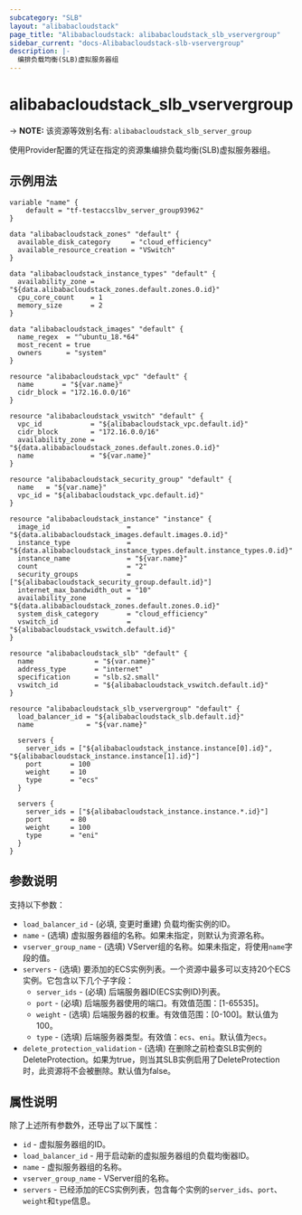 ```yaml
---
subcategory: "SLB"
layout: "alibabacloudstack"
page_title: "Alibabacloudstack: alibabacloudstack_slb_vservergroup"
sidebar_current: "docs-Alibabacloudstack-slb-vservergroup"
description: |- 
  编排负载均衡(SLB)虚拟服务器组
---
```


# alibabacloudstack_slb_vservergroup
-> **NOTE:** 该资源等效别名有: `alibabacloudstack_slb_server_group`

使用Provider配置的凭证在指定的资源集编排负载均衡(SLB)虚拟服务器组。

## 示例用法

```hcl
variable "name" {
    default = "tf-testaccslbv_server_group93962"
}

data "alibabacloudstack_zones" "default" {
  available_disk_category     = "cloud_efficiency"
  available_resource_creation = "VSwitch"
}

data "alibabacloudstack_instance_types" "default" {
  availability_zone = "${data.alibabacloudstack_zones.default.zones.0.id}"
  cpu_core_count    = 1
  memory_size       = 2
}

data "alibabacloudstack_images" "default" {
  name_regex  = "^ubuntu_18.*64"
  most_recent = true
  owners      = "system"
}

resource "alibabacloudstack_vpc" "default" {
  name       = "${var.name}"
  cidr_block = "172.16.0.0/16"
}

resource "alibabacloudstack_vswitch" "default" {
  vpc_id            = "${alibabacloudstack_vpc.default.id}"
  cidr_block        = "172.16.0.0/16"
  availability_zone = "${data.alibabacloudstack_zones.default.zones.0.id}"
  name              = "${var.name}"
}

resource "alibabacloudstack_security_group" "default" {
  name   = "${var.name}"
  vpc_id = "${alibabacloudstack_vpc.default.id}"
}

resource "alibabacloudstack_instance" "instance" {
  image_id                   = "${data.alibabacloudstack_images.default.images.0.id}"
  instance_type              = "${data.alibabacloudstack_instance_types.default.instance_types.0.id}"
  instance_name              = "${var.name}"
  count                      = "2"
  security_groups            = ["${alibabacloudstack_security_group.default.id}"]
  internet_max_bandwidth_out = "10"
  availability_zone          = "${data.alibabacloudstack_zones.default.zones.0.id}"
  system_disk_category       = "cloud_efficiency"
  vswitch_id                 = "${alibabacloudstack_vswitch.default.id}"
}

resource "alibabacloudstack_slb" "default" {
  name               = "${var.name}"
  address_type       = "internet"
  specification      = "slb.s2.small"
  vswitch_id         = "${alibabacloudstack_vswitch.default.id}"
}

resource "alibabacloudstack_slb_vservergroup" "default" {
  load_balancer_id = "${alibabacloudstack_slb.default.id}"
  name             = "${var.name}"

  servers {
    server_ids = ["${alibabacloudstack_instance.instance[0].id}", "${alibabacloudstack_instance.instance[1].id}"]
    port       = 100
    weight     = 10
    type       = "ecs"
  }

  servers {
    server_ids = ["${alibabacloudstack_instance.instance.*.id}"]
    port       = 80
    weight     = 100
    type       = "eni"
  }
}
```

## 参数说明

支持以下参数：

* `load_balancer_id` - (必填, 变更时重建) 负载均衡实例的ID。
* `name` - (选填) 虚拟服务器组的名称。如果未指定，则默认为资源名称。
* `vserver_group_name` - (选填) VServer组的名称。如果未指定，将使用`name`字段的值。
* `servers` - (选填) 要添加的ECS实例列表。一个资源中最多可以支持20个ECS实例。它包含以下几个子字段：
  * `server_ids` - (必填) 后端服务器ID(ECS实例ID)列表。
  * `port` - (必填) 后端服务器使用的端口。有效值范围：[1-65535]。
  * `weight` - (选填) 后端服务器的权重。有效值范围：[0-100]。默认值为100。
  * `type` - (选填) 后端服务器类型。有效值：`ecs`、`eni`。默认值为`ecs`。
* `delete_protection_validation` - (选填) 在删除之前检查SLB实例的DeleteProtection。如果为true，则当其SLB实例启用了DeleteProtection时，此资源将不会被删除。默认值为false。

## 属性说明

除了上述所有参数外，还导出了以下属性：

* `id` - 虚拟服务器组的ID。
* `load_balancer_id` - 用于启动新的虚拟服务器组的负载均衡器ID。
* `name` - 虚拟服务器组的名称。
* `vserver_group_name` - VServer组的名称。
* `servers` - 已经添加的ECS实例列表，包含每个实例的`server_ids`、`port`、`weight`和`type`信息。